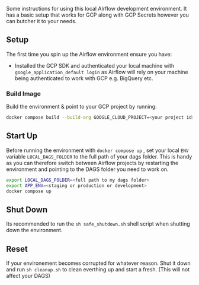 Some instructions for using this local AIrflow development environment. It has a basic setup that works for GCP along with GCP Secrets however you can butcher it to your needs.

## Setup

The first time you spin up the Airflow environment ensure you have:
- Installed the GCP SDK and authenticated your local machine with `google_application_default login` as Airflow will rely on your machine being authenticated to work with GCP e.g. BigQuery etc.

### Build Image

Build the environment & point to your GCP project by running:

```bash
docker compose build --build-arg GOOGLE_CLOUD_PROJECT=<your project id>
```

## Start Up

Before running the environment with `docker compose up` , set your local `ENV` variable `LOCAL_DAGS_FOLDER` to the full path of your dags folder. This is handy as you can therefore switch between Airflow projects by restarting the environment and pointing to the DAGS folder you need to work on.

```bash
export LOCAL_DAGS_FOLDER=<full path to my dags folder>
export APP_ENV=<staging or production or development>
docker compose up
```

## Shut Down
Its recommended to run the `sh safe_shutdown.sh` shell script when shutting down the environment.

## Reset
If your environement becomes corrupted for whatever reason. Shut it down and run `sh cleanup.sh` to clean everthing up and start a fresh. (This will not affect your DAGS)